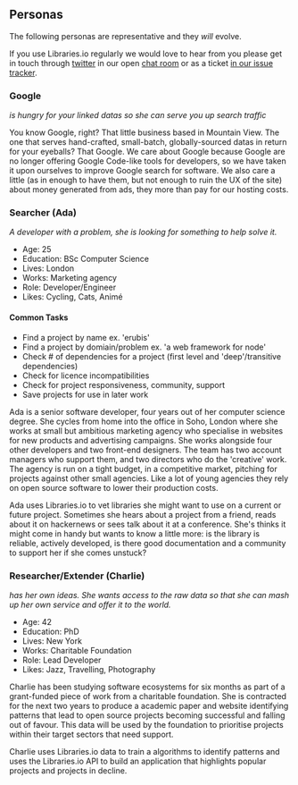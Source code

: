## Personas
The following personas are representative and they *will* evolve. 

If you use Libraries.io regularly we would love to hear from you please get in touch through [twitter](https://twitter.com/librariesio) in our open [chat room](https://slack.libraries.io) or as a ticket [in our issue tracker](https://github.comlibrariesio/libraries.io).

### Google
_is hungry for your linked datas so she can serve you up search traffic_

You know Google, right? That little business based in Mountain View. The one that serves hand-crafted, small-batch, globally-sourced datas in return for your eyeballs? That Google. We care about Google because Google are no longer offering Google Code-like tools for developers, so we have taken it upon ourselves to improve Google search for software. We also care a little (as in enough to have them, but not enough to ruin the UX of the site) about money generated from ads, they more than pay for our hosting costs.

### Searcher (Ada)
_A developer with a problem, she is looking for something to help solve it._ 

- Age: 25
- Education: BSc Computer Science
- Lives: London
- Works: Marketing agency
- Role: Developer/Engineer
- Likes: Cycling, Cats, Animé

#### Common Tasks
- Find a project by name ex. 'erubis'
- Find a project by domiain/problem ex. 'a web framework for node'
- Check # of dependencies for a project (first level and 'deep'/transitive dependencies)
- Check for licence incompatibilities
- Check for project responsiveness, community, support
- Save projects for use in later work

Ada is a senior software developer, four years out of her computer science degree. She cycles from home into the office in Soho, London where she works at small but ambitious marketing agency who specialise in websites for new products and advertising campaigns. She works alongside four other developers and two front-end designers. The team has two account managers who support them, and two directors who do the 'creative' work. The agency is run on a tight budget, in a competitive market, pitching for projects against other small agencies. Like a lot of young agencies they rely on open source software to lower their production costs. 

Ada uses Libraries.io to vet libraries she might want to use on a current or future project. Sometimes she hears about a project from a friend, reads about it on hackernews or sees talk about it at a conference. She's thinks it might come in handy but wants to know a little more: is the library is reliable, actively developed, is there good documentation and a community to support her if she comes unstuck? 

### Researcher/Extender (Charlie)
_has her own ideas. She wants access to the raw data so that she can mash up her own service and offer it to the world._

- Age: 42
- Education: PhD 
- Lives: New York
- Works: Charitable Foundation
- Role: Lead Developer
- Likes: Jazz, Travelling, Photography

Charlie has been studying software ecosystems for six months as part of a grant-funded piece of work from a charitable foundation. She is contracted for the next two years to produce a academic paper and website identifying patterns that lead to open source projects becoming successful and falling out of favour. This data will be used by the foundation to prioritise projects within their target sectors that need support. 

Charlie uses Libraries.io data to train a algorithms to identify patterns and uses the Libraries.io API to build an application that highlights popular projects and projects in decline.
